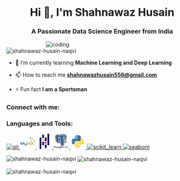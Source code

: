 <h1 align="center">Hi 👋, I'm Shahnawaz Husain</h1>
<h3 align="center">A Passionate Data Science Engineer from India</h3>

<img align ="right" alt="coding" width="400" src="![image](https://github.com/Shahnawaz-Husain-Naqvi/Shahnawaz-Husain-Naqvi/assets/157488204/5f73673c-2f9d-4f16-baea-f08bfa58337f)
"/>



<p align="left"> <img src="https://komarev.com/ghpvc/?username=shahnawaz-husain-naqvi&label=Profile%20views&color=0e75b6&style=flat" alt="shahnawaz-husain-naqvi" /> </p>

- 🌱 I’m currently learning **Machine Learning and Deep Learning**

- 📫 How to reach me **shahnawazhusain556@gmail.com**

- ⚡ Fun fact **I am a Sportsman**

<h3 align="left">Connect with me:</h3>
<p align="left">
</p>

<h3 align="left">Languages and Tools:</h3>
<p align="left"> <a href="https://git-scm.com/" target="_blank" rel="noreferrer"> <img src="https://www.vectorlogo.zone/logos/git-scm/git-scm-icon.svg" alt="git" width="40" height="40"/> </a> <a href="https://www.mysql.com/" target="_blank" rel="noreferrer"> <img src="https://raw.githubusercontent.com/devicons/devicon/master/icons/mysql/mysql-original-wordmark.svg" alt="mysql" width="40" height="40"/> </a> <a href="https://pandas.pydata.org/" target="_blank" rel="noreferrer"> <img src="https://raw.githubusercontent.com/devicons/devicon/2ae2a900d2f041da66e950e4d48052658d850630/icons/pandas/pandas-original.svg" alt="pandas" width="40" height="40"/> </a> <a href="https://www.postgresql.org" target="_blank" rel="noreferrer"> <img src="https://raw.githubusercontent.com/devicons/devicon/master/icons/postgresql/postgresql-original-wordmark.svg" alt="postgresql" width="40" height="40"/> </a> <a href="https://www.python.org" target="_blank" rel="noreferrer"> <img src="https://raw.githubusercontent.com/devicons/devicon/master/icons/python/python-original.svg" alt="python" width="40" height="40"/> </a> <a href="https://scikit-learn.org/" target="_blank" rel="noreferrer"> <img src="https://upload.wikimedia.org/wikipedia/commons/0/05/Scikit_learn_logo_small.svg" alt="scikit_learn" width="40" height="40"/> </a> <a href="https://seaborn.pydata.org/" target="_blank" rel="noreferrer"> <img src="https://seaborn.pydata.org/_images/logo-mark-lightbg.svg" alt="seaborn" width="40" height="40"/> </a> </p>

<p><img align="left" src="https://github-readme-stats.vercel.app/api/top-langs?username=shahnawaz-husain-naqvi&show_icons=true&locale=en&layout=compact" alt="shahnawaz-husain-naqvi" /></p>

<p>&nbsp;<img align="center" src="https://github-readme-stats.vercel.app/api?username=shahnawaz-husain-naqvi&show_icons=true&locale=en" alt="shahnawaz-husain-naqvi" /></p>

<p><img align="center" src="https://github-readme-streak-stats.herokuapp.com/?user=shahnawaz-husain-naqvi&" alt="shahnawaz-husain-naqvi" /></p>
